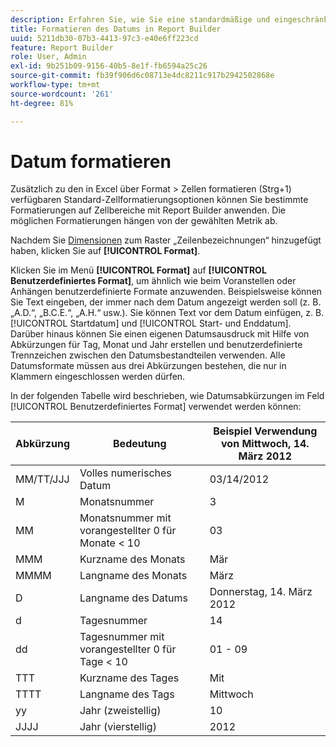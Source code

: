 ```yaml
---
description: Erfahren Sie, wie Sie eine standardmäßige und eingeschränkte Formatierung auf Zellbereiche anwenden.
title: Formatieren des Datums in Report Builder
uuid: 5211db30-07b3-4413-97c3-e40e6ff223cd
feature: Report Builder
role: User, Admin
exl-id: 9b251b09-9156-40b5-8e1f-fb6594a25c26
source-git-commit: fb39f906d6c08713e4dc8211c917b2942502868e
workflow-type: tm+mt
source-wordcount: '261'
ht-degree: 81%

---
```


# Datum formatieren

Zusätzlich zu den in Excel über Format > Zellen formatieren (Strg+1) verfügbaren Standard-Zellformatierungsoptionen können Sie bestimmte Formatierungen auf Zellbereiche mit Report Builder anwenden. Die möglichen Formatierungen hängen von der gewählten Metrik ab.

Nachdem Sie [Dimensionen](/help/analyze/report-builder/layout/c-metrics-dimensions/t-add-metrics-and-dimensions.md) zum Raster „Zeilenbezeichnungen“ hinzugefügt haben, klicken Sie auf **[!UICONTROL Format]**.

Klicken Sie im Menü **[!UICONTROL Format]** auf **[!UICONTROL Benutzerdefiniertes Format]**, um ähnlich wie beim Voranstellen oder Anhängen benutzerdefinierte Formate anzuwenden. Beispielsweise können Sie Text eingeben, der immer nach dem Datum angezeigt werden soll (z. B. „A.D.“, „B.C.E.“, „A.H.“ usw.). Sie können Text vor dem Datum einfügen, z. B. [!UICONTROL Startdatum] und [!UICONTROL Start- und Enddatum]. Darüber hinaus können Sie einen eigenen Datumsausdruck mit Hilfe von Abkürzungen für Tag, Monat und Jahr erstellen und benutzerdefinierte Trennzeichen zwischen den Datumsbestandteilen verwenden. Alle Datumsformate müssen aus drei Abkürzungen bestehen, die nur in Klammern eingeschlossen werden dürfen.

In der folgenden Tabelle wird beschrieben, wie Datumsabkürzungen im Feld [!UICONTROL Benutzerdefiniertes Format] verwendet werden können:

| Abkürzung | Bedeutung | Beispiel   Verwendung von Mittwoch, 14. März 2012 |
|--- |--- |--- |
| MM/TT/JJJ | Volles numerisches Datum | 03/14/2012 |
| M | Monatsnummer | 3 |
| MM | Monatsnummer mit vorangestellter 0 für Monate &lt; 10 | 03 |
| MMM | Kurzname des Monats | Mär |
| MMMM | Langname des Monats | März |
| D | Langname des Datums | Donnerstag, 14. März 2012 |
| d | Tagesnummer | 14 |
| dd | Tagesnummer mit vorangestellter 0 für Tage &lt; 10 | 01 - 09 |
| TTT | Kurzname des Tages | Mit |
| TTTT | Langname des Tags | Mittwoch |
| yy | Jahr (zweistellig) | 10 |
| JJJJ | Jahr (vierstellig) | 2012 |
